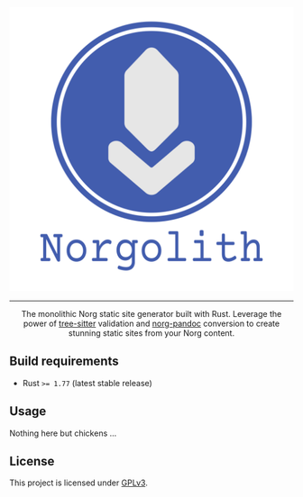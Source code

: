 <div align="center">

<img src="./res/norgolith_text.png" alt="Norgolith logo"/>

---

The monolithic Norg static site generator built with Rust. Leverage the power of [tree-sitter]
validation and [norg-pandoc] conversion to create stunning static sites from your Norg content.

</div>

## Build requirements

- Rust `>= 1.77` (latest stable release)

## Usage

Nothing here but chickens ...

## License

This project is licensed under [GPLv3](./LICENSE).


[tree-sitter]: https://tree-sitter.github.io/tree-sitter/
[norg-pandoc]: https://github.com/boltlessengineer/norg-pandoc
